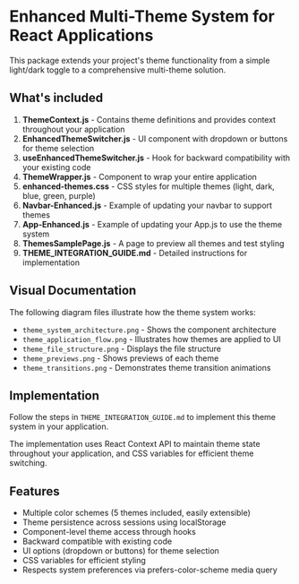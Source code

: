 # Enhanced Multi-Theme System for React Applications

This package extends your project's theme functionality from a simple light/dark toggle to a comprehensive multi-theme solution.

## What's included

1. **ThemeContext.js** - Contains theme definitions and provides context throughout your application
2. **EnhancedThemeSwitcher.js** - UI component with dropdown or buttons for theme selection
3. **useEnhancedThemeSwitcher.js** - Hook for backward compatibility with your existing code
4. **ThemeWrapper.js** - Component to wrap your entire application
5. **enhanced-themes.css** - CSS styles for multiple themes (light, dark, blue, green, purple)
6. **Navbar-Enhanced.js** - Example of updating your navbar to support themes
7. **App-Enhanced.js** - Example of updating your App.js to use the theme system
8. **ThemesSamplePage.js** - A page to preview all themes and test styling
9. **THEME_INTEGRATION_GUIDE.md** - Detailed instructions for implementation

## Visual Documentation

The following diagram files illustrate how the theme system works:

- `theme_system_architecture.png` - Shows the component architecture
- `theme_application_flow.png` - Illustrates how themes are applied to UI
- `theme_file_structure.png` - Displays the file structure
- `theme_previews.png` - Shows previews of each theme
- `theme_transitions.png` - Demonstrates theme transition animations

## Implementation

Follow the steps in `THEME_INTEGRATION_GUIDE.md` to implement this theme system in your application.

The implementation uses React Context API to maintain theme state throughout your application, and CSS variables for efficient theme switching.

## Features

- Multiple color schemes (5 themes included, easily extensible)
- Theme persistence across sessions using localStorage
- Component-level theme access through hooks
- Backward compatible with existing code
- UI options (dropdown or buttons) for theme selection
- CSS variables for efficient styling
- Respects system preferences via prefers-color-scheme media query
